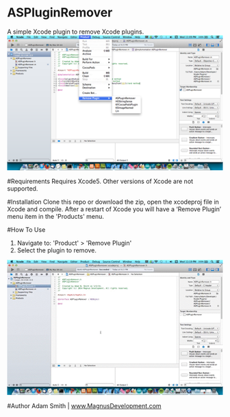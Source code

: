 ASPluginRemover
=================

A simple Xcode plugin to remove Xcode plugins.
![main-screenshot](Screenshots/main_screenshot.png)

#Requirements
Requires Xcode5. Other versions of Xcode are not supported.

#Installation
Clone this repo or download the zip, open the xcodeproj file in Xcode and compile. After a restart of Xcode you will have a ‘Remove Plugin’ menu item in the 'Products' menu.

#How To Use
1) Navigate to: 'Product' > 'Remove Plugin'  
2) Select the plugin to remove.
  
![HowTo](Screenshots/HowTo.gif)

#Author
Adam Smith | www.MagnusDevelopment.com
